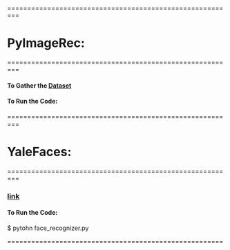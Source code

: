 =========================================================
# PyImageRec:
=========================================================
#### To Gather the [Dataset](https://www.pyimagesearch.com/2018/06/11/how-to-build-a-custom-face-recognition-dataset/?__s=58mz3v4pfx9s2vjxvqgi)

#### To Run the Code:


=========================================================
# YaleFaces:
=========================================================
###  [link](http://hanzratech.in/2015/02/03/face-recognition-using-opencv.html)

#### To Run the Code:
$ pytohn face_recognizer.py

======================================================
